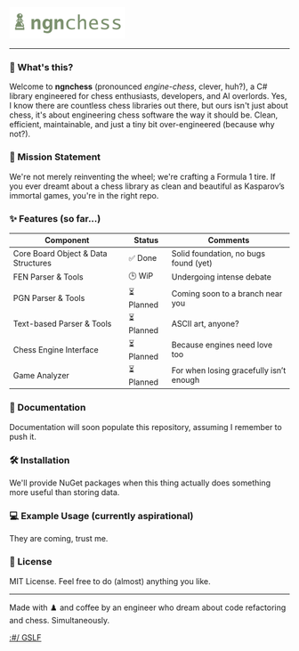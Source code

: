 ![ngnchess Logo](./assets/ngnchess_logo.png)

---

### 🧐 What's this?

Welcome to **ngnchess** (pronounced *engine-chess*, clever, huh?), a C# library engineered for chess enthusiasts, developers, and AI overlords. Yes, I know there are countless chess libraries out there, but ours isn't just about chess, it's about engineering chess software the way it should be. Clean, efficient, maintainable, and just a tiny bit over-engineered (because why not?).

### 🚀 Mission Statement

We're not merely reinventing the wheel; we're crafting a Formula 1 tire. If you ever dreamt about a chess library as clean and beautiful as Kasparov’s immortal games, you're in the right repo.

### ✨ Features (so far...)

| Component                           | Status             | Comments                             |
| ----------------------------------- | ------------------ | ------------------------------------ |
| Core Board Object & Data Structures | ✅ Done            | Solid foundation, no bugs found (yet) |
| FEN Parser & Tools                  | 🕒 WiP             | Undergoing intense debate            |
| PGN Parser & Tools                  | ⏳ Planned         | Coming soon to a branch near you     |
| Text-based Parser & Tools           | ⏳ Planned         | ASCII art, anyone?                   |
| Chess Engine Interface              | ⏳ Planned         | Because engines need love too        |
| Game Analyzer                       | ⏳ Planned         | For when losing gracefully isn’t enough |

### 📖 Documentation

Documentation will soon populate this repository, assuming I remember to push it.

### 🛠️ Installation

We'll provide NuGet packages when this thing actually does something more useful than storing data.

### 💻 Example Usage (currently aspirational)

They are coming, trust me.


### 📜 License

MIT License. Feel free to do (almost) anything you like.

---

Made with ♟️ and coffee by an engineer who dream about code refactoring and chess. Simultaneously.

[:#/ GSLF](https://gslf.it)

